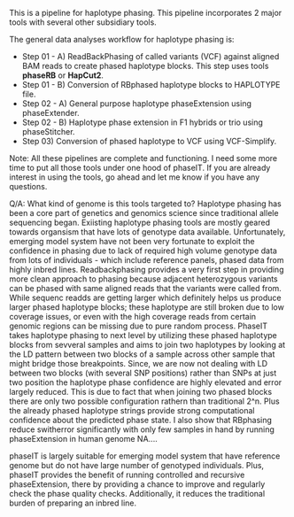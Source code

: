 This is a pipeline for haplotype phasing. This pipeline incorporates 2 major tools with several other subsidiary tools.

The general data analyses workflow for haplotype phasing is:
  - Step 01 - A) ReadBackPhasing of called variants (VCF) against aligned BAM reads to create phased haplotype blocks. This step uses tools **phaseRB** or **HapCut2**.
  - Step 01 - B) Conversion of RBphased haplotype blocks to HAPLOTYPE file.
  - Step 02 - A) General purpose haplotype phaseExtension using phaseExtender.
  - Step 02 - B) Haplotype phase extension in F1 hybrids or trio using phaseStitcher.
  - Step 03) Conversion of phased haplotype to VCF using VCF-Simplify.
  
Note: All these pipelines are complete and functioning. I need some more time to put all those tools under one hood of phaseIT.
If you are already interest in using the tools, go ahead and let me know if you have any questions.

Q/A: What kind of genome is this tools targeted to?
   Haplotype phasing has been a core part of genetics and genomics science since traditional allele sequencing began. Exiisting haplotype phasing 
   tools are mostly geared towards organsism that have lots of genotype data available. Unfortunately, emerging model system have not been
   very fortunate to exploit the confidence in phasing due to lack of required high volume genotype data from lots of individuals - which include
   reference panels, phased data from highly inbred lines.
   Readbackphasing provides a very first step in providing more clean approach to phasing because adjacent heterozygous variants can be phased with
   same aligned reads that the variants were called from. While sequenc readds are getting larger which definitely helps us produce larger phased haplotype 
   blocks; these haplotype are still broken due to low coverage issues, or even with the high coverage reads from certain genomic regions can be missing 
   due to pure random process.
   PhaseIT takes haplotype phasing to next level by utilizing these phased haplotype blocks from sevveral samples and aims to join two haplotypes by 
   looking at the LD pattern between two blocks of a sample across other sample that might bridge those breakpoints. Since, we are now not dealing with LD 
   between two blocks (with several SNP positions) rather than SNPs at just two position the haplotype phase confidence are highly elevated and 
   error largely reduced. This is due to fact that when joining two phased blocks there are only two possible configuration rathern than 
   traditional 2^n. Plus the already phased haplotype strings provide strong computational confidence about the predicted phase state.
   I also show that RBphasing reduce switherror significantly with only few samples in hand by running phaseExtension in human genome NA....
   
phaseIT is largely suitable for emerging model system that have reference genome but do not have large number of genotyped individuals. Plus, phaseIT
provides the benefit of running controlled and recursive phaseExtension, there by providing a chance to improve and regularly check the phase quality checks.
Additionally, it reduces the traditional burden of preparing an inbred line.
   
  
